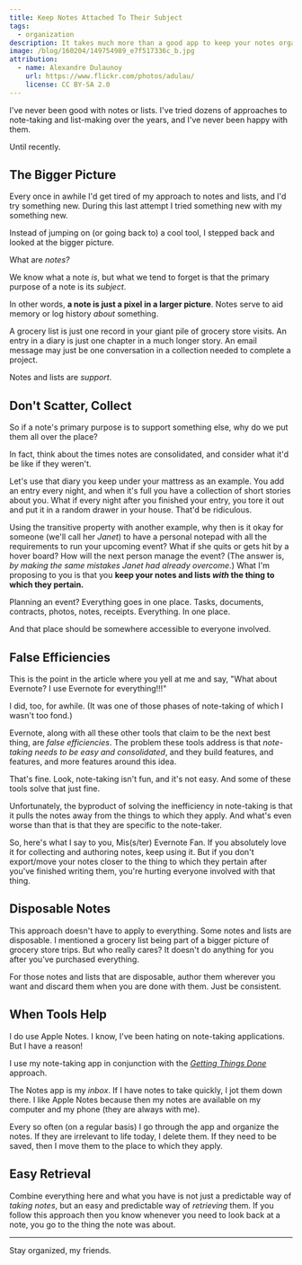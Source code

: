 ```yaml
---
title: Keep Notes Attached To Their Subject
tags:
  - organization
description: It takes much more than a good app to keep your notes organized. Here's how I've been doing it lately.
image: /blog/160204/149754989_e7f517336c_b.jpg
attribution:
  - name: Alexandre Dulaunoy
    url: https://www.flickr.com/photos/adulau/
    license: CC BY-SA 2.0
---
```


I've never been good with notes or lists. I've tried dozens of approaches to note-taking and list-making over the years, and I've never been happy with them.

Until recently.

## The Bigger Picture

Every once in awhile I'd get tired of my approach to notes and lists, and I'd try something new. During this last attempt I tried something new with my something new.

Instead of jumping on (or going back to) a cool tool, I stepped back and looked at the bigger picture.

What are _notes?_

We know what a note _is_, but what we tend to forget is that the primary purpose of a note is its _subject_.

In other words, **a note is just a pixel in a larger picture**. Notes serve to aid memory or log history _about_ something.

A grocery list is just one record in your giant pile of grocery store visits. An entry in a diary is just one chapter in a much longer story. An email message may just be one conversation in a collection needed to complete a project.

Notes and lists are _support_.

## Don't Scatter, Collect

So if a note's primary purpose is to support something else, why do we put them all over the place?

In fact, think about the times notes are consolidated, and consider what it'd be like if they weren't.

Let's use that diary you keep under your mattress as an example. You add an entry every night, and when it's full you have a collection of short stories about you. What if every night after you finished your entry, you tore it out and put it in a random drawer in your house. That'd be ridiculous.

Using the transitive property with another example, why then is it okay for someone (we'll call her _Janet_) to have a personal notepad with all the requirements to run your upcoming event? What if she quits or gets hit by a hover board? How will the next person manage the event? (The answer is, _by making the same mistakes Janet had already overcome_.)
What I'm proposing to you is that you **keep your notes and lists _with_ the thing to which they pertain.**

Planning an event? Everything goes in one place. Tasks, documents, contracts, photos, notes, receipts. Everything. In one place.

And that place should be somewhere accessible to everyone involved.

## False Efficiencies

This is the point in the article where you yell at me and say, "What about Evernote? I use Evernote for everything!!!"

I did, too, for awhile. (It was one of those phases of note-taking of which I wasn't too fond.)

Evernote, along with all these other tools that claim to be the next best thing, are _false efficiencies_. The problem these tools address is that _note-taking needs to be easy and consolidated_, and they build features, and features, and more features around this idea.

That's fine. Look, note-taking isn't fun, and it's not easy. And some of these tools solve that just fine.

Unfortunately, the byproduct of solving the inefficiency in note-taking is that it pulls the notes away from the things to which they apply. And what's even worse than that is that they are specific to the note-taker.

So, here's what I say to you, Mis(s/ter) Evernote Fan. If you absolutely love it for collecting and authoring notes, keep using it. But if you don't export/move your notes closer to the thing to which they pertain after you've finished writing them, you're hurting everyone involved with that thing.

## Disposable Notes

This approach doesn't have to apply to everything. Some notes and lists are disposable. I mentioned a grocery list being part of a bigger picture of grocery store trips. But who really cares? It doesn't do anything for you after you've purchased everything.

For those notes and lists that are disposable, author them wherever you want and discard them when you are done with them. Just be consistent.

## When Tools Help

I do use Apple Notes. I know, I've been hating on note-taking applications. But I have a reason!

I use my note-taking app in conjunction with the [_Getting Things Done_](https://en.wikipedia.org/wiki/Getting_Things_Done) approach.

The Notes app is my _inbox_. If I have notes to take quickly, I jot them down there. I like Apple Notes because then my notes are available on my computer and my phone (they are always with me).

Every so often (on a regular basis) I go through the app and organize the notes. If they are irrelevant to life today, I delete them. If they need to be saved, then I move them to the place to which they apply.

## Easy Retrieval

Combine everything here and what you have is not just a predictable way of _taking notes_, but an easy and predictable way of _retrieving_ them. If you follow this approach then you know whenever you need to look back at a note, you go to the thing the note was about.

---

Stay organized, my friends.
